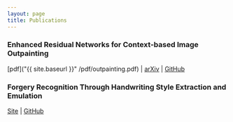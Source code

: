 ```yaml
---
layout: page
title: Publications
---
```


### Enhanced Residual Networks for Context-based Image Outpainting
[pdf]("{{ site.baseurl }}" /pdf/outpainting.pdf) | [arXiv](https://arxiv.org/abs/2005.06723) | [GitHub](https://github.com/etarthur/Outpainting)

### Forgery Recognition Through Handwriting Style Extraction and Emulation
[Site](http://pgardias.com/forgery-recognition/) | [GitHub](https://github.com/pgardias/forgery-recognition)

